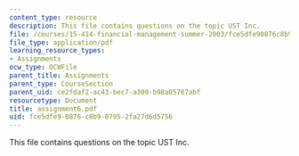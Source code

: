 ```yaml
---
content_type: resource
description: This file contains questions on the topic UST Inc.
file: /courses/15-414-financial-management-summer-2003/fce5dfe90876c8b907952fa27d6d5756_assignment6.pdf
file_type: application/pdf
learning_resource_types:
- Assignments
ocw_type: OCWFile
parent_title: Assignments
parent_type: CourseSection
parent_uid: ce2fdaf2-ac43-bec7-a309-b98a05787abf
resourcetype: Document
title: assignment6.pdf
uid: fce5dfe9-0876-c8b9-0795-2fa27d6d5756
---
```

This file contains questions on the topic UST Inc.

